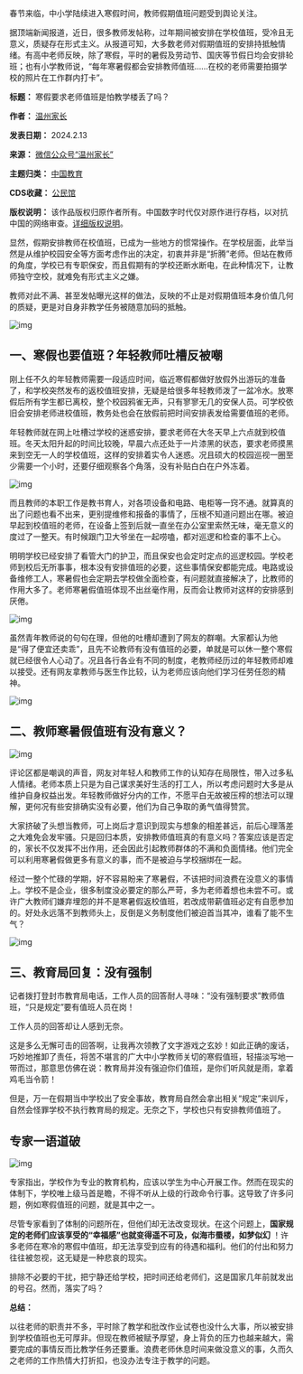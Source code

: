 春节来临，中小学陆续进入寒假时间，教师假期值班问题受到舆论关注。


据顶端新闻报道，近日，很多教师发帖称，过年期间被安排在学校值班，受冷且无意义，质疑存在形式主义。从报道可知，大多数老师对假期值班的安排持抵触情绪。有高中老师反映，除了寒假，平时的暑假及劳动节、国庆等节假日均会安排轮班；也有小学教师说，“每年寒暑假都会安排教师值班……在校的老师需要拍摄学校的照片在工作群内打卡”。




**标题：** 寒假要求老师值班是怕教学楼丢了吗？  

**作者：** [温州家长](https://chinadigitaltimes.net/space/温州家长)  

**发表日期：** 2024.2.13  

**来源：** [微信公众号“温州家长”](https://web.archive.org/web/20240213162112/https://mp.weixin.qq.com/s/oS5j9dmQyiUkg3UosL8GUQ)  

**主题归类：** [中国教育](https://chinadigitaltimes.net/space/中国教育)  

**CDS收藏：** [公民馆](https://chinadigitaltimes.net/space/%E5%85%AC%E6%B0%91%E9%A6%86)  

**版权说明：** 该作品版权归原作者所有。中国数字时代仅对原作进行存档，以对抗中国的网络审查。[详细版权说明](https://chinadigitaltimes.net/chinese/copyright)。


显然，假期安排教师在校值班，已成为一些地方的惯常操作。在学校层面，此举当然是从维护校园安全等方面考虑作出的决定，初衷并非是“折腾”老师。但站在教师的角度，学校已有专职保安，而且假期有的学校还断水断电，在此种情况下，让教师独守空校，就难免有形式主义之嫌。


教师对此不满、甚至发帖曝光这样的做法，反映的不止是对假期值班本身价值几何的质疑，更是对自身非教学任务被随意加码的抵触。


![img](https://chinadigitaltimes.net/chinese/files/2024/02/post-705051-65cb96a80b757.png)


一、寒假也要值班？年轻教师吐槽反被嘲
------------------


刚上任不久的年轻教师需要一段适应时间，临近寒假都做好放假外出游玩的准备了，和学校突然发布的返校值班安排，无疑是给很多年轻教师泼了一盆冷水。放寒假后所有学生都已离校，整个校园鸦雀无声，只有寥寥无几的安保人员。可学校依旧会安排老师进校值班，教务处也会在放假前把时间安排表发给需要值班的老师。


年轻教师就在网上吐槽过学校的迷惑安排，要求老师在大冬天早上六点就到校值班。冬天太阳升起的时间比较晚，早晨六点还处于一片漆黑的状态，要求老师摸黑来到空无一人的学校值班，这样的安排着实令人迷惑。况且硕大的校园巡视一圈至少需要一个小时，还要仔细观察各个角落，没有补贴白白在户外冻着。


![img](https://chinadigitaltimes.net/chinese/files/2024/02/post-705051-65cb96a84212c.png)


而且教师的本职工作是教书育人，对各项设备和电路、电柜等一窍不通。就算真的出了问题也看不出来，更别提维修和报备的事情了，压根不知道问题出在哪。被迫早起到校值班的老师，在设备上签到后就一直坐在办公室里索然无味，毫无意义的度过了一整天。有时候跟门卫大爷坐在一起唠嗑，都对巡逻和检查的事不上心。


明明学校已经安排了看管大门的护卫，而且保安也会定时定点的巡逻校园。学校老师到校后无所事事，根本没有安排值班的必要，这些事情保安都能完成。电路或设备维修工人，寒暑假也会定期去学校做全面检查，有问题就直接解决了，比教师的作用大多了。老师寒暑假值班体现不出丝毫作用，反而会让教师对这样的安排感到厌倦。


![img](https://chinadigitaltimes.net/chinese/files/2024/02/post-705051-65cb96a85bcf4.)


虽然青年教师说的句句在理，但他的吐槽却遭到了网友的群嘲。大家都认为他是“得了便宜还卖乖”，且先不论教师有没有值班的必要，单就是可以休一整个寒假就已经很令人心动了。况且各行各业有不同的制度，老教师经历过的年轻教师却难以接受。还有网友拿教师与医生作比较，认为老师应该向他们学习任劳任怨的精神。


![img](https://chinadigitaltimes.net/chinese/files/2024/02/post-705051-65cb96a87488b.)


二、教师寒暑假值班有没有意义？
---------------


![img](https://chinadigitaltimes.net/chinese/files/2024/02/post-705051-65cb96a93785d.)


评论区都是嘲讽的声音，网友对年轻人和教师工作的认知存在局限性，带入过多私人情绪。老师本质上只是为自己谋求美好生活的打工人，所以考虑问题时大多是从维护自身权益出发。年轻教师做好分内的工作，不愿平白无故被压榨的想法可以理解，更何况有些安排确实没有必要，他们为自己争取的勇气值得赞赏。


大家挤破了头想当教师，可上岗后才意识到现实与想象的相差甚远，前后心理落差之大难免会发牢骚。只是回归本质，安排教师值班真的有意义吗？答案应该是否定的，家长不仅发挥不出作用，还会因此引起教师群体的不满和负面情绪。他们完全可以利用寒暑假做更多有意义的事，而不是被迫与学校捆绑在一起。


经过一整个忙碌的学期，好不容易盼来了寒暑假，不该把时间浪费在没意义的事情上。学校不是企业，很多制度没必要定的那么严苛，多为老师着想也未尝不可。或许广大教师们嫌弃埋怨的并不是寒暑假返校值班，若改成带薪值班必定有自愿参加的。好处永远落不到教师头上，反倒是义务制度他们被迫首当其冲，谁看了能不生气？


![img](https://chinadigitaltimes.net/chinese/files/2024/02/post-705051-65cb96a953f46.)


三、教育局回复：没有强制
------------


记者拨打登封市教育局电话，工作人员的回答耐人寻味：“没有强制要求”教师值班，“只是规定”要有值班人员在岗！


工作人员的回答却让人感到无奈。


这是多么无懈可击的回答啊，让我再次领教了文字游戏之玄妙！如此正确的废话，巧妙地推卸了责任，将苦不堪言的广大中小学教师关切的寒假值班，轻描淡写地一带而过，那意思仿佛在说：教育局并没有强迫你们值班，是你们听风就是雨，拿着鸡毛当令箭！


但是，万一在假期当中学校出了安全事故，教育局自然会拿出相关“规定”来训斥，自然会怪罪学校不执行教育局的规定。无奈之下，学校也只有安排教师值班了。


专家一语道破
------


![img](https://chinadigitaltimes.net/chinese/files/2024/02/post-705051-65cb96aa925e2.png)


专家指出，学校作为专业的教育机构，应该以学生为中心开展工作。然而在现实的体制下，学校唯上级马首是瞻，不得不听从上级的行政命令行事。这导致了许多问题，例如寒假值班的问题，就是其中之一。


尽管专家看到了体制的问题所在，但他们却无法改变现状。在这个问题上，**国家规定的老师们应该享受的“幸福感”也就变得遥不可及，似海市蜃楼，如梦似幻** ！许多老师在寒冷的寒假中值班，却无法享受到应有的待遇和福利。他们的付出和努力往往被忽视，这无疑是一种悲哀的现实。


排除不必要的干扰，把宁静还给学校，把时间还给老师们，这是国家几年前就发出的号召。然而，落实了吗？


**总结：** 


以往老师的职责并不多，平时除了教学和批改作业试卷也没什么大事，所以被安排到学校值班也无可厚非。但现在教师被赋予厚望，身上背负的压力也越来越大，需要完成的事情反而比教学任务还要重。浪费老师休息时间来做没意义的事，久而久之老师的工作热情大打折扣，也没办法专注于教学的问题。

